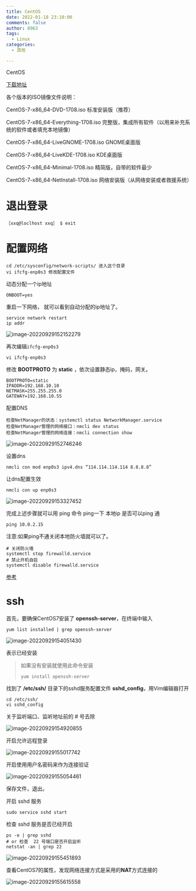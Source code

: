 ```yaml
---
title: CentOS
date: 2022-01-18 23:10:00
comments: false
author: 8963
tags:
  - Linux
categories:
  - 其他

---
```


CentOS

<!-- more -->

[下载地址](https://mirrors.aliyun.com/centos/7/isos/x86_64/)

各个版本的ISO镜像文件说明：

CentOS-7-x86_64-DVD-1708.iso 标准安装版（推荐）

CentOS-7-x86_64-Everything-1708.iso 完整版，集成所有软件（以用来补充系统的软件或者填充本地镜像）

CentOS-7-x86_64-LiveGNOME-1708.iso GNOME桌面版

CentOS-7-x86_64-LiveKDE-1708.iso KDE桌面版

CentOS-7-x86_64-Minimal-1708.iso 精简版，自带的软件最少

CentOS-7-x86_64-NetInstall-1708.iso 网络安装版（从网络安装或者救援系统）

# 退出登录

```
［xxq@loclhost xxq］ $ exit
```



# 配置网络

```
cd /etc/sysconfig/network-scripts/ 进入这个目录
vi ifcfg-enp0s3 修改配置文件
```

动态分配一个ip地址

```
ONBOOT=yes
```

重启一下网络， 就可以看到自动分配的ip地址了。

```
service network restart
ip addr
```

![image-20220929152152279](https://cdn.jsdelivr.net/gh/K8963/Imageshack@main/blog/202210122324923.png)

再次编辑`ifcfg-enp0s3`

```
vi ifcfg-enp0s3
```

修改 **BOOTPROTO** 为 **static** ，依次设置静态ip，掩码，网关。

```
BOOTPROTO=static
IPADDR=192.168.10.10
NETMASK=255.255.255.0
GATEWAY=192.168.10.55
```

配置DNS

```
检查NetManager的状态：systemctl status NetworkManager.service
检查NetManager管理的网络接口：nmcli dev status
检查NetManager管理的网络连接：nmcli connection show
```

![image-20220929152746246](https://cdn.jsdelivr.net/gh/K8963/Imageshack@main/blog/202210122324970.png)

设置dns

```
nmcli con mod enp0s3 ipv4.dns “114.114.114.114 8.8.8.8”
```

让dns配置生效 

```
nmcli con up enp0s3
```

![image-20220929153327452](https://cdn.jsdelivr.net/gh/K8963/Imageshack@main/blog/202210122324739.png)

完成上述步骤就可以用 ping 命令 ping一下 本地ip 是否可以ping 通

```
ping 10.0.2.15
```

注意:如果ping不通关闭本地防火墙就可以了。

```
# 关闭防火墙 
systemctl stop firewalld.service
# 禁止开机自启 
systemctl disable firewalld.service
```

[参考](https://blog.csdn.net/Ever_Ardour/article/details/118314884)



# ssh

首先，要确保CentOS7安装了  **openssh-server**，在终端中输入 

```
yum list installed | grep openssh-server
```

![image-20220929154051430](https://cdn.jsdelivr.net/gh/K8963/Imageshack@main/blog/202210122325830.png)

表示已经安装

> 如果没有安装就使用此命令安装
>
> ```
> yum install openssh-server
> ```

 找到了  **/etc/ssh/**  目录下的sshd服务配置文件 **sshd_config**，用Vim编辑器打开

```
cd /etc/ssh/
vi sshd_config
```

关于监听端口、监听地址前的 # 号去除

![image-20220929154920855](https://cdn.jsdelivr.net/gh/K8963/Imageshack@main/blog/202210122325233.png)

开启允许远程登录

![image-20220929155017742](https://cdn.jsdelivr.net/gh/K8963/Imageshack@main/blog/202210122325778.png)

开启使用用户名密码来作为连接验证

![image-20220929155054461](https://cdn.jsdelivr.net/gh/K8963/Imageshack@main/blog/202210122325136.png)

保存文件，退出。

开启  sshd  服务

```
sudo service sshd start
```

检查  sshd  服务是否已经开启

```
ps -e | grep sshd
# or 检查  22 号端口是否开启监听
netstat -an | grep 22
```

![image-20220929155451893](https://cdn.jsdelivr.net/gh/K8963/Imageshack@main/blog/202210122325438.png)



查看CentOS7的属性，发现网络连接方式是采用的**NAT**方式连接的

![image-20220929155615558](https://cdn.jsdelivr.net/gh/K8963/Imageshack@main/blog/202210122325295.png)











